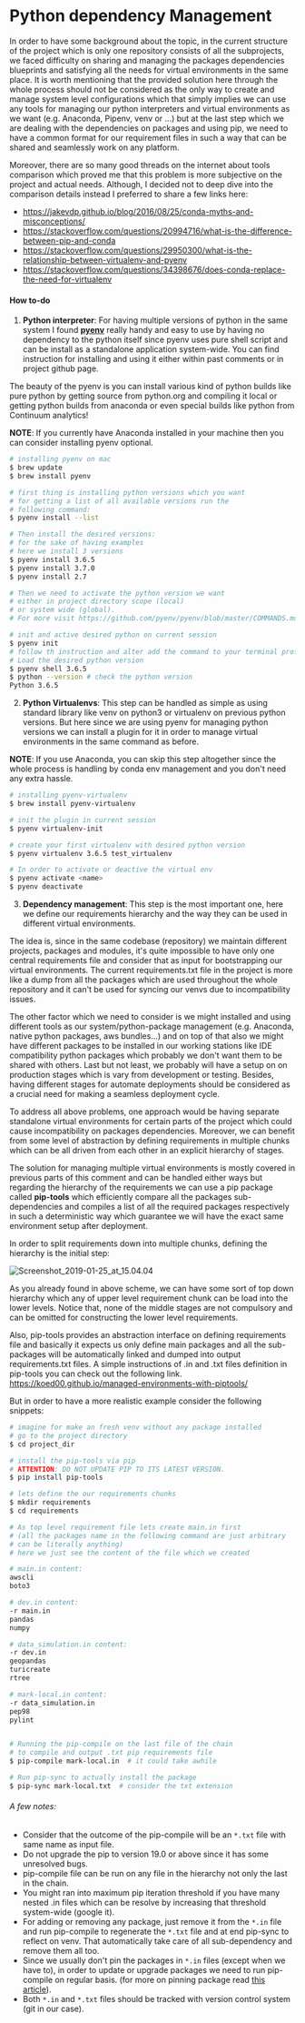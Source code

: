 # Python dependency Management

In order to have some background about the topic, in the current structure of the project which is only one repository consists of all the subprojects, we faced difficulty on sharing and managing the packages dependencies blueprints and satisfying all the needs for virtual environments in the same place. It is worth mentioning that the provided solution here through the whole process should not be considered as the only way to create and manage system level configurations which that simply implies we can use any tools for managing our python interpreters and virtual environments as we want (e.g. Anaconda, Pipenv, venv or ...) but at the last step which we are dealing with the dependencies on packages and using pip, we need to have a common format for our requirement files in such a way that can be shared and seamlessly work on any platform.

Moreover, there are so many good threads on the internet about tools comparison which proved me that this problem is more subjective on the project and actual needs. Although, I decided not to deep dive into the comparison details instead I preferred to share a few links here:

 * https://jakevdp.github.io/blog/2016/08/25/conda-myths-and-misconceptions/
 * https://stackoverflow.com/questions/20994716/what-is-the-difference-between-pip-and-conda
 * https://stackoverflow.com/questions/29950300/what-is-the-relationship-between-virtualenv-and-pyenv
 * https://stackoverflow.com/questions/34398676/does-conda-replace-the-need-for-virtualenv

#### How to-do

1.  **Python interpreter**: For having multiple versions of python in the same system I found **[pyenv](https://github.com/pyenv/pyenv)** really handy and easy to use by having no dependency to the python itself since pyenv uses pure shell script and can be install as a standalone application system-wide. You can find instruction for installing and using it either within past comments or in project github page. 

The beauty of the pyenv is you can install various kind of python builds like pure python by getting source from python.org and compiling it local or getting python builds from anaconda or even special builds like python from Continuum analytics! 

**NOTE**: If you currently have Anaconda installed in your machine then you can consider installing pyenv optional.

```bash
# installing pyenv on mac
$ brew update
$ brew install pyenv

# first thing is installing python versions which you want
# for getting a list of all available versions run the 
# following command:
$ pyenv install --list

# Then install the desired versions:
# for the sake of having examples
# here we install 3 versions
$ pyenv install 3.6.5
$ pyenv install 3.7.0
$ pyenv install 2.7

# Then we need to activate the python version we want 
# either in project directory scope (local) 
# or system wide (global).
# For more visit https://github.com/pyenv/pyenv/blob/master/COMMANDS.md

# init and active desired python on current session
$ pyenv init 
# follow th instruction and alter add the command to your terminal profile
# Load the desired python version
$ pyenv shell 3.6.5
$ python --version # check the python version
Python 3.6.5
```

2. **Python Virtualenvs**: This step can be handled as simple as using standard library like venv on python3 or virtualenv on previous python versions. But here since we are using pyenv for managing python versions we can install a plugin for it in order to manage virtual environments in the same command as before. 

**NOTE**: If you use Anaconda, you can skip this step altogether since the whole process is handling by conda env management and you don't need any extra hassle.


```bash
# installing pyenv-virtualenv
$ brew install pyenv-virtualenv

# init the plugin in current session
$ pyenv virtualenv-init

# create your first virtualenv with desired python version
$ pyenv virtualenv 3.6.5 test_virtualenv

# In order to activate or deactive the virtual env
$ pyenv activate <name>
$ pyenv deactivate
``` 

3. **Dependency management**: This step is the most important one, here we define our requirements hierarchy and the way they can be used in different virtual environments.

The idea is, since in the same codebase (repository) we maintain different projects, packages and modules, it's quite impossible to have only one central requirements file and consider that as input for bootstrapping our virtual environments. The current requirements.txt file in the project is more like a dump from all the packages which are used throughout the whole repository and it can't be used for syncing our venvs due to incompatibility issues. 

The other factor which we need to consider is we might installed and using different tools as our system/python-package management (e.g. Anaconda, native python packages, aws bundles...) and on top of that also we might have different packages to be installed in our working stations like IDE compatibility python packages which probably we don't want them to be shared with others. Last but not least, we probably will have a setup on on production stages which is vary from development or testing. Besides, having different stages for automate deployments should be considered as a crucial need for making a seamless deployment cycle.

To address all above problems, one approach would be having separate standalone virtual environments for certain parts of the project which could cause incompatibility on packages dependencies. Moreover, we can benefit from some level of abstraction by defining requirements in multiple chunks which can be all driven from each other in an explicit hierarchy of stages. 

The solution for managing multiple virtual environments is mostly covered in previous parts of this comment and can be handled either ways but regarding the hierarchy of the requirements we can use a pip package called **pip-tools** which efficiently compare all the packages sub-dependencies and compiles a list of all the required packages respectively in such a deterministic way which guarantee we will have the exact same environment setup after deployment.

In order to split requirements down into multiple chunks, defining the hierarchy is the initial step:

![Screenshot_2019-01-25_at_15.04.04](/uploads/0bb3aba6907f52630338a5203a998d69/Screenshot_2019-01-25_at_15.04.04.png) 

As you already found in above scheme, we can have some sort of top down hierarchy which any of upper level requirement chunk can be load into the lower levels. Notice that, none of the middle stages are not compulsory and can be omitted for constructing the lower level requirements.   

Also, pip-tools provides an abstraction interface on defining requirements file and basically it expects us only define main packages and all the sub-packages will be automatically linked and dumped into output requirements.txt files. A simple instructions of .in and .txt files definition in pip-tools you can check out the following link. https://koed00.github.io/managed-environments-with-piptools/

But in order to have a more realistic example consider the following snippets:

```bash
# imagine for make an fresh venv without any package installed
# go to the project directory
$ cd project_dir

# install the pip-tools via pip
# ATTENTION: DO NOT UPDATE PIP TO ITS LATEST VERSION.
$ pip install pip-tools

# lets define the our requirements chunks
$ mkdir requirements
$ cd requirements

# As top level requirement file lets create main.in first
# (all the packages name in the following command are just arbitrary 
# can be literally anything)
# here we just see the content of the file which we created

# main.in content:
awscli
boto3

# dev.in content:
-r main.in
pandas
numpy

# data_simulation.in content:
-r dev.in
geopandas
turicreate
rtree

# mark-local.in content:
-r data_simulation.in 
pep98
pylint


# Running the pip-compile on the last file of the chain 
# to compile and output .txt pip requirements file
$ pip-compile mark-local.in  # it could take awhile

# Run pip-sync to actually install the package
$ pip-sync mark-local.txt  # consider the txt extension
```

###### A few notes:
 * Consider that the outcome of the pip-compile will be an `*.txt` file with same name as input file.
 * Do not upgrade the pip to version 19.0 or above since it has some unresolved bugs.
 * pip-compile file can be run on any file in the hierarchy not only the last in the chain.
 * You might ran into maximum pip iteration threshold if you have many nested .in files which can be resolve by increasing that threshold system-wide (google it).
 * For adding or removing any package, just remove it from the `*.in` file and run pip-compile to regenerate the `*.txt` file and at end pip-sync to reflect on venv. That automatically take care of all sub-dependency and remove them all too.
 * Since we usually don't pin the packages in `*.in` files (except when we have to), in order to update or upgrade packages we need to run pip-compile on regular basis. (for more on pinning package read [this article](https://nvie.com/posts/pin-your-packages/)).
 * Both `*.in` and `*.txt`  files should be tracked with version control system (git in our case).
